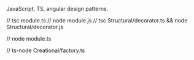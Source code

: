 JavaScript, TS, angular design patterns.

// tsc module.ts
// node module.js
// tsc Structural/decorator.ts && node Structural/decorator.js

// node module.ts

// ts-node Creational/factory.ts